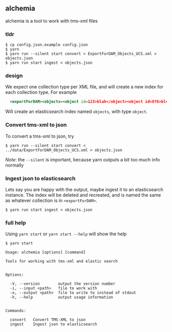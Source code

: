 ## alchemia

alchemia is a tool to work with tms-xml files

### tldr

    $ cp config.json.example config.json
    $ yarn
    $ yarn run --silent start convert < ExportForDAM_Objects_UCS.xml > objects.json
    $ yarn run start ingest < objects.json

### design

We expect one collection type per XML file, and will create a new index for each collection type.
For example
```xml
  <exportForDAM><objects><object id=123>blah</object><object id=876>bloo</object></objects></exportForDAM>`
```

Will create an elasticsearch index named `objects`, with type `object`.

### Convert tms-xml to json

To convert a tms-xml to json, try

    $ yarn run --silent start convert < ../data/ExportForDAM_Objects_UCS.xml > objects.json

*Note*: the `--silent` is important, because yarn outputs a bit too much info normally

### Ingest json to elasticsearch

Lets say you are happy with the output, maybe ingest it to an elasticsearch instance.
The index will be deleted and recreated, and is named the same as whatever collection is in `<exportForDAM>`.

    $ yarn run start ingest < objects.json

### full help

Using `yarn start` or `yarn start --help` will show the help

    $ yarn start

    Usage: alchemia [options] [command]

    Tools for working with tms-xml and elastic search


    Options:

      -V, --version        output the version number
      -i, --input <path>   file to work with
      -o, --output <path>  file to write to instead of stdout
      -h, --help           output usage information


    Commands:

      convert   Convert TMS-XML to json
      ingest    Ingest json to elasticsearch

